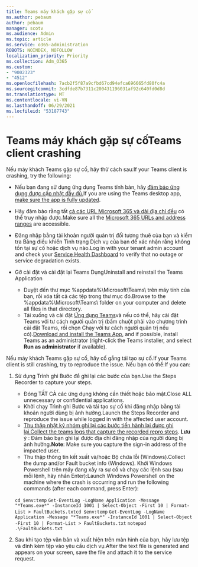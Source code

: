 ```yaml
---
title: Teams máy khách gặp sự cố
ms.author: pebaum
author: pebaum
manager: scotv
ms.audience: Admin
ms.topic: article
ms.service: o365-administration
ROBOTS: NOINDEX, NOFOLLOW
localization_priority: Priority
ms.collection: Adm_O365
ms.custom:
- "9002323"
- "4512"
ms.openlocfilehash: 7acb2f5f87a9cfbd67cd94efca696665fd80fc4a
ms.sourcegitcommit: 3cdfde87b7311c200431196031af92c640fd0d8d
ms.translationtype: MT
ms.contentlocale: vi-VN
ms.lasthandoff: 06/29/2021
ms.locfileid: "53187743"
---
```

# <a name="teams-client-crashing"></a><span data-ttu-id="b607a-102">Teams máy khách gặp sự cố</span><span class="sxs-lookup"><span data-stu-id="b607a-102">Teams client crashing</span></span>

<span data-ttu-id="b607a-103">Nếu máy khách Teams gặp sự cố, hãy thử cách sau:</span><span class="sxs-lookup"><span data-stu-id="b607a-103">If your Teams client is crashing, try the following:</span></span>

- <span data-ttu-id="b607a-104">Nếu bạn đang sử dụng ứng dụng Teams tính bàn, hãy [đảm bảo ứng dụng được cập nhật đầy đủ.](https://support.office.com/article/Update-Microsoft-Teams-535a8e4b-45f0-4f6c-8b3d-91bca7a51db1)</span><span class="sxs-lookup"><span data-stu-id="b607a-104">If you are using the Teams desktop app, [make sure the app is fully updated](https://support.office.com/article/Update-Microsoft-Teams-535a8e4b-45f0-4f6c-8b3d-91bca7a51db1).</span></span>

- <span data-ttu-id="b607a-105">Hãy đảm bảo rằng tất [cả các URL Microsoft 365 và dải địa chỉ đều](/microsoftteams/connectivity-issues) có thể truy nhập được.</span><span class="sxs-lookup"><span data-stu-id="b607a-105">Make sure all the [Microsoft 365 URLs and address ranges](/microsoftteams/connectivity-issues) are accessible.</span></span>

- <span data-ttu-id="b607a-106">Đăng nhập bằng tài khoản [](/office365/enterprise/view-service-health) người quản trị đối tượng thuê của bạn và kiểm tra Bảng điều khiển Tình trạng Dịch vụ của bạn để xác nhận rằng không tồn tại sự cố hoặc dịch vụ nào.</span><span class="sxs-lookup"><span data-stu-id="b607a-106">Log in with your tenant admin account and check your [Service Health Dashboard](/office365/enterprise/view-service-health) to verify that no outage or service degradation exists.</span></span>

- <span data-ttu-id="b607a-107">Gỡ cài đặt và cài đặt lại Teams Dụng</span><span class="sxs-lookup"><span data-stu-id="b607a-107">Uninstall and reinstall the Teams Application</span></span>
    - <span data-ttu-id="b607a-108">Duyệt đến thư mục %appdata%\Microsoft\Teams\ trên máy tính của bạn, rồi xóa tất cả các tệp trong thư mục đó.</span><span class="sxs-lookup"><span data-stu-id="b607a-108">Browse to the %appdata%\Microsoft\Teams\ folder on your computer and delete all files in that directory.</span></span>
    - <span data-ttu-id="b607a-109">Tải xuống và cài đặt [Ứng dụng Teams](https://www.microsoft.com/microsoft-teams/download-app)và nếu có thể, hãy cài đặt Teams với  tư cách người quản trị (bấm chuột phải vào chương trình cài đặt Teams, rồi chọn Chạy với tư cách người quản trị nếu có).</span><span class="sxs-lookup"><span data-stu-id="b607a-109">[Download and install the Teams App](https://www.microsoft.com/microsoft-teams/download-app), and if possible, install Teams as an administrator (right-click the Teams installer, and select **Run as administrator** if available).</span></span>

<span data-ttu-id="b607a-110">Nếu máy khách Teams gặp sự cố, hãy cố gắng tái tạo sự cố.</span><span class="sxs-lookup"><span data-stu-id="b607a-110">If your Teams client is still crashing, try to reproduce the issue.</span></span> <span data-ttu-id="b607a-111">Nếu bạn có thể:</span><span class="sxs-lookup"><span data-stu-id="b607a-111">If you can:</span></span>

1. <span data-ttu-id="b607a-112">Sử dụng Trình ghi Bước để ghi lại các bước của bạn.</span><span class="sxs-lookup"><span data-stu-id="b607a-112">Use the Steps Recorder to capture your steps.</span></span>
    - <span data-ttu-id="b607a-113">Đóng TẤT CẢ các ứng dụng không cần thiết hoặc bảo mật.</span><span class="sxs-lookup"><span data-stu-id="b607a-113">Close ALL unnecessary or confidential applications.</span></span>
    - <span data-ttu-id="b607a-114">Khởi chạy Trình ghi Bước và tái tạo sự cố khi đăng nhập bằng tài khoản người dùng bị ảnh hưởng.</span><span class="sxs-lookup"><span data-stu-id="b607a-114">Launch the Steps Recorder and reproduce the issue while logged in with the affected user account.</span></span>
    - <span data-ttu-id="b607a-115">[Thu thập nhật ký nhóm ghi lại các bước tiến hành lại được ghi lại.](/microsoftteams/log-files)</span><span class="sxs-lookup"><span data-stu-id="b607a-115">[Collect the teams logs that capture the recorded repro steps](/microsoftteams/log-files).</span></span> <span data-ttu-id="b607a-116">**Lưu** ý : Đảm bảo bạn ghi lại được địa chỉ đăng nhập của người dùng bị ảnh hưởng.</span><span class="sxs-lookup"><span data-stu-id="b607a-116">**Note**: Make sure you capture the sign-in address of the impacted user.</span></span>
    - <span data-ttu-id="b607a-117">Thu thập thông tin kết xuất và/hoặc Bộ chứa lỗi (Windows).</span><span class="sxs-lookup"><span data-stu-id="b607a-117">Collect the dump and/or Fault bucket info (Windows).</span></span> <span data-ttu-id="b607a-118">Khởi Windows Powershell trên máy đang xảy ra sự cố và chạy các lệnh sau (sau mỗi lệnh, hãy nhấn Enter):</span><span class="sxs-lookup"><span data-stu-id="b607a-118">Launch Windows Powershell on the machine where the crash is occurring and run the following commands (after each command, press Enter):</span></span>

    <span data-ttu-id="b607a-119">`cd $env:temp` `Get-EventLog -LogName Application -Message "*Teams.exe*" -InstanceId 1001 | Select-Object -First 10 | Format-List > FaultBuckets.txt`</span><span class="sxs-lookup"><span data-stu-id="b607a-119">`cd $env:temp` `Get-EventLog -LogName Application -Message "*Teams.exe*" -InstanceId 1001 | Select-Object -First 10 | Format-List > FaultBuckets.txt`</span></span>
    `notepad .\FaultBuckets.txt`
    
2. <span data-ttu-id="b607a-120">Sau khi tạo tệp văn bản và xuất hiện trên màn hình của bạn, hãy lưu tệp và đính kèm tệp vào yêu cầu dịch vụ.</span><span class="sxs-lookup"><span data-stu-id="b607a-120">After the text file is generated and appears on your screen, save the file and attach it to the service request.</span></span> 
